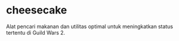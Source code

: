 # cheesecake
Alat pencari makanan dan utilitas optimal untuk meningkatkan status tertentu di Guild Wars 2.

